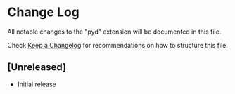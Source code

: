 # Change Log

All notable changes to the "pyd" extension will be documented in this file.

Check [Keep a Changelog](http://keepachangelog.com/) for recommendations on how to structure this file.

## [Unreleased]

- Initial release